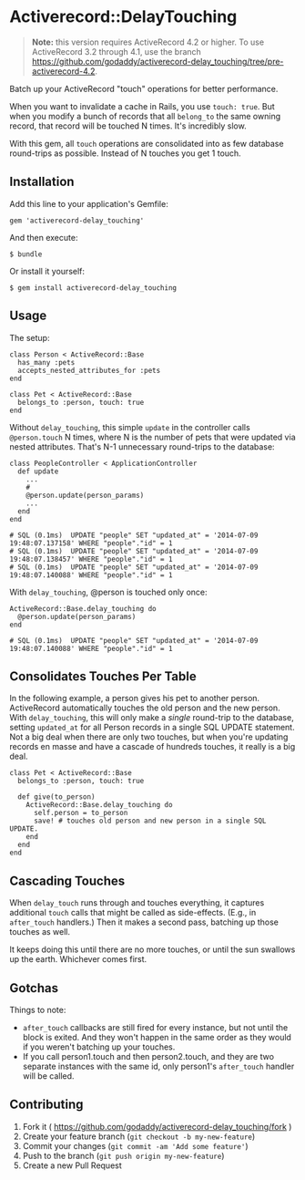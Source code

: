 # Activerecord::DelayTouching

> **Note:** this version requires ActiveRecord 4.2 or higher. To use ActiveRecord 3.2 through 4.1, use the branch https://github.com/godaddy/activerecord-delay_touching/tree/pre-activerecord-4.2.

Batch up your ActiveRecord "touch" operations for better performance.

When you want to invalidate a cache in Rails, you use `touch: true`. But when
you modify a bunch of records that all `belong_to` the same owning record, that record
will be touched N times. It's incredibly slow.

With this gem, all `touch` operations are consolidated into as few database
round-trips as possible. Instead of N touches you get 1 touch.

## Installation

Add this line to your application's Gemfile:

    gem 'activerecord-delay_touching'

And then execute:

    $ bundle

Or install it yourself:

    $ gem install activerecord-delay_touching

## Usage

The setup:

    class Person < ActiveRecord::Base
      has_many :pets
      accepts_nested_attributes_for :pets
    end
    
    class Pet < ActiveRecord::Base
      belongs_to :person, touch: true
    end
    
Without `delay_touching`, this simple `update` in the controller calls
`@person.touch` N times, where N is the number of pets that were updated
via nested attributes. That's N-1 unnecessary round-trips to the database:

    class PeopleController < ApplicationController
      def update
        ...
        #
        @person.update(person_params)
        ...
      end
    end
    
    # SQL (0.1ms)  UPDATE "people" SET "updated_at" = '2014-07-09 19:48:07.137158' WHERE "people"."id" = 1
    # SQL (0.1ms)  UPDATE "people" SET "updated_at" = '2014-07-09 19:48:07.138457' WHERE "people"."id" = 1
    # SQL (0.1ms)  UPDATE "people" SET "updated_at" = '2014-07-09 19:48:07.140088' WHERE "people"."id" = 1

With `delay_touching`, @person is touched only once:

    ActiveRecord::Base.delay_touching do
      @person.update(person_params)
    end

    # SQL (0.1ms)  UPDATE "people" SET "updated_at" = '2014-07-09 19:48:07.140088' WHERE "people"."id" = 1

## Consolidates Touches Per Table

In the following example, a person gives his pet to another person. ActiveRecord
automatically touches the old person and the new person.  With `delay_touching`,
this will only make a *single* round-trip to the database, setting `updated_at`
for all Person records in a single SQL UPDATE statement. Not a big deal when there are
only two touches, but when you're updating records en masse and have a cascade
of hundreds touches, it really is a big deal.

    class Pet < ActiveRecord::Base
      belongs_to :person, touch: true

      def give(to_person)
        ActiveRecord::Base.delay_touching do
          self.person = to_person
          save! # touches old person and new person in a single SQL UPDATE.
        end
      end
    end

## Cascading Touches

When `delay_touch` runs through and touches everything, it captures additional
`touch` calls that might be called as side-effects. (E.g., in `after_touch`
handlers.) Then it makes a second pass, batching up those touches as well.

It keeps doing this until there are no more touches, or until the sun swallows
up the earth. Whichever comes first.

## Gotchas

Things to note:

  * `after_touch` callbacks are still fired for every instance, but not until the block is exited. 
    And they won't happen in the same order as they would if you weren't batching up your touches.
  * If you call person1.touch and then person2.touch, and they are two separate instances
    with the same id, only person1's `after_touch` handler will be called.

## Contributing

1. Fork it ( https://github.com/godaddy/activerecord-delay_touching/fork )
2. Create your feature branch (`git checkout -b my-new-feature`)
3. Commit your changes (`git commit -am 'Add some feature'`)
4. Push to the branch (`git push origin my-new-feature`)
5. Create a new Pull Request
